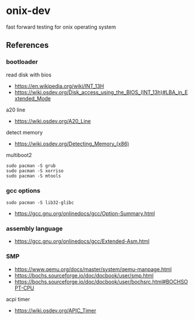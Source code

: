 # onix-dev

fast forward testing for onix operating system

## References

### bootloader

read disk with bios

- https://en.wikipedia.org/wiki/INT_13H
- https://wiki.osdev.org/Disk_access_using_the_BIOS_(INT_13h)#LBA_in_Extended_Mode

a20 line

- https://wiki.osdev.org/A20_Line

detect memory

- https://wiki.osdev.org/Detecting_Memory_(x86)

multiboot2

    sudo pacman -S grub
    sudo pacman -S xorriso
    sudo pacman -S mtools

### gcc options

    sudo pacman -S lib32-glibc

- https://gcc.gnu.org/onlinedocs/gcc/Option-Summary.html

### assembly language

- https://gcc.gnu.org/onlinedocs/gcc/Extended-Asm.html

### SMP

- https://www.qemu.org/docs/master/system/qemu-manpage.html
- https://bochs.sourceforge.io/doc/docbook/user/smp.html
- https://bochs.sourceforge.io/doc/docbook/user/bochsrc.html#BOCHSOPT-CPU

acpi timer

- https://wiki.osdev.org/APIC_Timer
